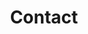 ---
page:id: contact
title: Contact
addresses:
  -
      name: Dr. Timothy McAllister
      organization: Northwestern University
      unit: Bienen School of Music
      address: Regenstein Hall, Room 258
      city: Evanston
      state: IL
      zip_code: 60208
      email: timothy.mcallister@northwestern.edu
  -
      name: Timothy McAllister
      organization: Interlochen Center for the Arts
      unit: Music Faculty
      address: P.O. Box 199
      city: Interlochen
      state: MI
      zip_code: 49643
      email: mcallitp@gmail.com
_fieldset: contact
---
